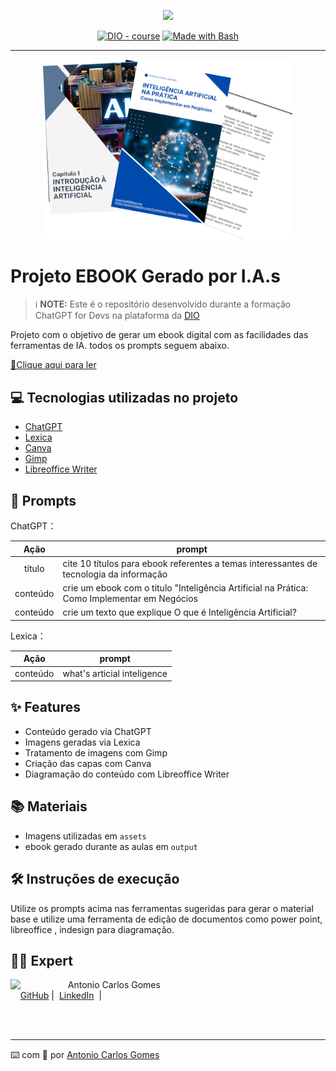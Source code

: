 <p align="center">
    <img width="100" src=".github/assets/banner.png">
</p>


<p align="center">
<a href="https://dio.me/"><img src="https://img.shields.io/badge/DIO-Course-28DA77?logo=youtube" alt="DIO - course"></a>
<a href="https://www.gnu.org/software/bash/" title="Go to Bash homepage"><img src="https://img.shields.io/badge/Prompt-Project-blue?logo=gnu-bash&amp;logoColor=white" alt="Made with Bash"></a></p>

-------


<p align="center">
<img 
    src="./assets/cover2.png"
    width="400"  
/>
</p>

# Projeto EBOOK Gerado por I.A.s


 > ℹ️ **NOTE:** Este é o repositório desenvolvido durante a formação ChatGPT for Devs na plataforma da [DIO](https://dio.me)

Projeto com o objetivo de gerar um ebook digital com as facilidades das ferramentas de IA. todos os prompts
seguem abaixo.

<a href="https://github.com/acgomes68/prompts-recipe-to-create-a-ebook/blob/main/output/Ebook-Intelig%C3%AAncia%20Artificial%20na%20Pr%C3%A1tica%3A%20Como%20Implementar%20em%20Neg%C3%B3cios.pdf" title="View PDF now"> 📕Clique aqui para ler</a>

## 💻 Tecnologias utilizadas no projeto

- [ChatGPT](https://chat.openai.com/) 
- [Lexica](https://www.lexica.art/)
- [Canva](https://www.canva.com)
- [Gimp](https://www.gimp.org)
- [Libreoffice Writer](https://pt-br.libreoffice.org/descubra/writer/)


## 🧠 Prompts


ChatGPT：

|   Ação   | prompt                                                                                                                                                                                                                                                                         |
| :------: | ------------------------------------------------------------------------------------------------------------------------------------------------------------------------------------------------------------------------------------------------------------------------------ |
|  título  | cite 10 títulos para ebook referentes a temas interessantes de tecnologia da informação                                                         |
| conteúdo | crie um ebook com o titulo "Inteligência Artificial na Prática: Como Implementar em Negócios |
| conteúdo | crie um texto que explique O que é Inteligência Artificial? |


Lexica：

|  Ação  | prompt                                                                                 |
| :----: | -------------------------------------------------------------------------------------- |
| conteúdo | what's articial inteligence |

## ✨ Features

- Conteúdo gerado via ChatGPT
- Imagens geradas via Lexica
- Tratamento de imagens com Gimp
- Criação das capas com Canva
- Diagramação do conteúdo com Libreoffice Writer

## 📚 Materiais

- Imagens utilizadas em `assets`
- ebook gerado durante as aulas em `output`

## 🛠️ Instruções de execução

Utilize os prompts acima nas ferramentas sugeridas para gerar o material base e utilize uma ferramenta de edição de documentos como power point, libreoffice , indesign para diagramação.

## 👨‍💻 Expert

<p>
    <img 
      align=left 
      margin=10 
      width=80 
      src="https://avatars.githubusercontent.com/u/153921974?v=4"
    />
    <p>&nbsp&nbsp&nbspAntonio Carlos Gomes<br>
    &nbsp&nbsp&nbsp
    <a href="https://github.com/acgomes68">
    GitHub</a>&nbsp;|&nbsp;
    <a href="https://www.linkedin.com/in/antonio-carlos-gomes/">LinkedIn</a>
&nbsp;|</p>
</p>
<br/><br/>
<p>

---

⌨️ com 💜 por [Antonio Carlos Gomes](https://github.com/acgomes68)